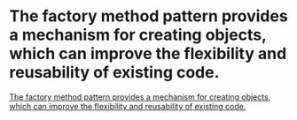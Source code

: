 # The factory method pattern provides a mechanism for creating objects, which can improve the flexibility and reusability of existing code.
[The factory method pattern provides a mechanism for creating objects, which can improve the flexibility and reusability of existing code.](https://aiwithcloud.com/2022/09/16/the_factory_method_pattern_provides_a_mechanism_for_creating_objects_which_can_improve_the_flexibility_and_reusability_of_existing_code/)